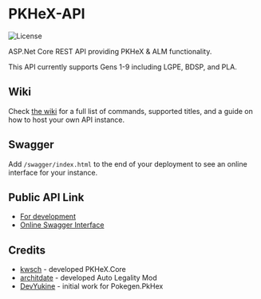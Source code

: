 # PKHeX-API
![License](https://img.shields.io/badge/license-GNU%20Affero%20General%20Public%20License%20Version%203%20or%20Later-blue.svg)

ASP.Net Core REST API providing PKHeX & ALM functionality.

This API currently supports Gens 1-9 including LGPE, BDSP, and PLA.

## Wiki
Check [the wiki](https://github.com/Project-PokeBots/PKHeX-API/wiki) for a full list of commands, supported titles, and a guide on how to host your own API instance.

## Swagger
Add `/swagger/index.html` to the end of your deployment to see an online interface for your instance.

## Public API Link
- [For development](https://pkhex-api-test-production.up.railway.app)
- [Online Swagger Interface](https://pkhex-api-test-production.up.railway.app/swagger/index.html)

## Credits
* [kwsch](https://github.com/kwsch) - developed PKHeX.Core
* [architdate](https://github.com/architdate) - developed Auto Legality Mod
* [DevYukine](https://github.com/DevYukine) - initial work for Pokegen.PkHex
